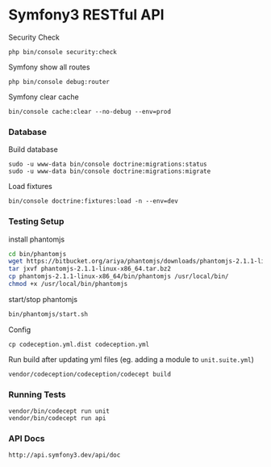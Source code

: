 Symfony3 RESTful API
===========



Security Check
```
php bin/console security:check
```

Symfony show all routes
```
php bin/console debug:router
```

Symfony clear cache
```
bin/console cache:clear --no-debug --env=prod
```


### Database


Build database
```
sudo -u www-data bin/console doctrine:migrations:status
sudo -u www-data bin/console doctrine:migrations:migrate
```

Load fixtures
```
bin/console doctrine:fixtures:load -n --env=dev
```



### Testing Setup


install phantomjs

```bash
cd bin/phantomjs
wget https://bitbucket.org/ariya/phantomjs/downloads/phantomjs-2.1.1-linux-x86_64.tar.bz2
tar jxvf phantomjs-2.1.1-linux-x86_64.tar.bz2
cp phantomjs-2.1.1-linux-x86_64/bin/phantomjs /usr/local/bin/
chmod +x /usr/local/bin/phantomjs
```

start/stop phantomjs

```bash
bin/phantomjs/start.sh
```


Config
```
cp codeception.yml.dist codeception.yml
```


Run build after updating yml files (eg. adding a module to `unit.suite.yml`)
```
vendor/codeception/codeception/codecept build
```




### Running Tests

```
vendor/bin/codecept run unit
vendor/bin/codecept run api
```


### API Docs

```
http://api.symfony3.dev/api/doc
```
